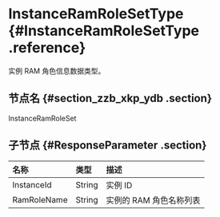 # InstanceRamRoleSetType {#InstanceRamRoleSetType .reference}

实例 RAM 角色信息数据类型。

## 节点名 {#section_zzb_xkp_ydb .section}

InstanceRamRoleSet

## 子节点 {#ResponseParameter .section}

|名称|类型|描述|
|:-|:-|:-|
|InstanceId|String|实例 ID|
|RamRoleName|String|实例的 RAM 角色名称列表|

